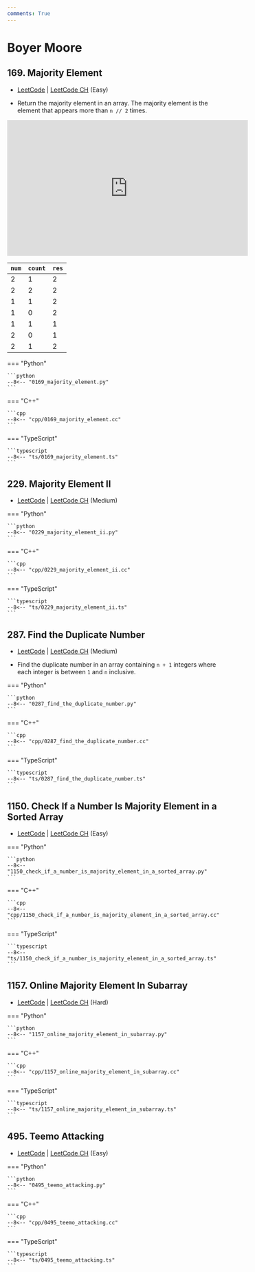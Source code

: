 ```yaml
---
comments: True
---
```


# Boyer Moore

## 169. Majority Element

-  [LeetCode](https://leetcode.com/problems/majority-element/) | [LeetCode CH](https://leetcode.cn/problems/majority-element/) (Easy)

-   Return the majority element in an array. The majority element is the element that appears more than `n // 2` times.

<iframe width="560" height="315" src="https://www.youtube.com/embed/7pnhv842keE?si=fBYlNfKzdkiLgkF1" title="YouTube video player" frameborder="0" allow="accelerometer; autoplay; clipboard-write; encrypted-media; gyroscope; picture-in-picture; web-share" referrerpolicy="strict-origin-when-cross-origin" allowfullscreen></iframe>

| `num` | `count` | `res` |
| ----- | ------- | ----- |
| 2     | 1       | 2     |
| 2     | 2       | 2     |
| 1     | 1       | 2     |
| 1     | 0       | 2     |
| 1     | 1       | 1     |
| 2     | 0       | 1     |
| 2     | 1       | 2     |

=== "Python"

    ```python
    --8<-- "0169_majority_element.py"
    ```

=== "C++"

    ```cpp
    --8<-- "cpp/0169_majority_element.cc"
    ```

=== "TypeScript"

    ```typescript
    --8<-- "ts/0169_majority_element.ts"
    ```

## 229. Majority Element II

-  [LeetCode](https://leetcode.com/problems/majority-element-ii/) | [LeetCode CH](https://leetcode.cn/problems/majority-element-ii/) (Medium)

=== "Python"

    ```python
    --8<-- "0229_majority_element_ii.py"
    ```

=== "C++"

    ```cpp
    --8<-- "cpp/0229_majority_element_ii.cc"
    ```

=== "TypeScript"

    ```typescript
    --8<-- "ts/0229_majority_element_ii.ts"
    ```

## 287. Find the Duplicate Number

-  [LeetCode](https://leetcode.com/problems/find-the-duplicate-number/) | [LeetCode CH](https://leetcode.cn/problems/find-the-duplicate-number/) (Medium)

-   Find the duplicate number in an array containing `n + 1` integers where each integer is between `1` and `n` inclusive.

=== "Python"

    ```python
    --8<-- "0287_find_the_duplicate_number.py"
    ```

=== "C++"

    ```cpp
    --8<-- "cpp/0287_find_the_duplicate_number.cc"
    ```

=== "TypeScript"

    ```typescript
    --8<-- "ts/0287_find_the_duplicate_number.ts"
    ```

## 1150. Check If a Number Is Majority Element in a Sorted Array

-  [LeetCode](https://leetcode.com/problems/check-if-a-number-is-majority-element-in-a-sorted-array/) | [LeetCode CH](https://leetcode.cn/problems/check-if-a-number-is-majority-element-in-a-sorted-array/) (Easy)

=== "Python"

    ```python
    --8<-- "1150_check_if_a_number_is_majority_element_in_a_sorted_array.py"
    ```

=== "C++"

    ```cpp
    --8<-- "cpp/1150_check_if_a_number_is_majority_element_in_a_sorted_array.cc"
    ```

=== "TypeScript"

    ```typescript
    --8<-- "ts/1150_check_if_a_number_is_majority_element_in_a_sorted_array.ts"
    ```

## 1157. Online Majority Element In Subarray

-  [LeetCode](https://leetcode.com/problems/online-majority-element-in-subarray/) | [LeetCode CH](https://leetcode.cn/problems/online-majority-element-in-subarray/) (Hard)

=== "Python"

    ```python
    --8<-- "1157_online_majority_element_in_subarray.py"
    ```

=== "C++"

    ```cpp
    --8<-- "cpp/1157_online_majority_element_in_subarray.cc"
    ```

=== "TypeScript"

    ```typescript
    --8<-- "ts/1157_online_majority_element_in_subarray.ts"
    ```

## 495. Teemo Attacking

-  [LeetCode](https://leetcode.com/problems/teemo-attacking/) | [LeetCode CH](https://leetcode.cn/problems/teemo-attacking/) (Easy)

=== "Python"

    ```python
    --8<-- "0495_teemo_attacking.py"
    ```

=== "C++"

    ```cpp
    --8<-- "cpp/0495_teemo_attacking.cc"
    ```

=== "TypeScript"

    ```typescript
    --8<-- "ts/0495_teemo_attacking.ts"
    ```
